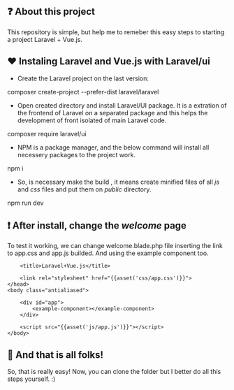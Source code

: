 ## ❓ About this project

This repository is simple, but help me to remeber this easy steps to starting a project Laravel + Vue.js.


## ❤ Instaling Laravel and Vue.js with Laravel/ui

- Create the Laravel project on the last version:

composer create-project --prefer-dist laravel/laravel

- Open created directory and install Laravel/UI package. It is a extration of the frontend of Laravel on a separated package and this helps the development of front isolated of main Laravel code. 

composer require laravel/ui

- NPM is a package manager, and the below command will install all necessery packages to the project work. 

npm i

- So, is necessary make the build , it means create minified files of all *js* and *css* files and put them on *public* directory.

npm run dev

## ❗ After install, change the *welcome* page

To test it working, we can change welcome.blade.php file inserting the link to app.css and app.js builded. And using the example component too. 

<!DOCTYPE html>
<html lang="{{ str_replace('_', '-', app()->getLocale()) }}">
    <head>
        <meta charset="utf-8">
        <meta name="viewport" content="width=device-width, initial-scale=1">

        <title>Laravel+Vue.js</title>

        <link rel="stylesheet" href="{{asset('css/app.css')}}">
    </head>
    <body class="antialiased">

        <div id="app">
            <example-component></example-component>
        </div>

        <script src="{{asset('js/app.js')}}"></script>
    </body>
</html>

## 🚀 And that is all folks!

So, that is really easy! Now, you can clone the folder but I better do all this steps yourself. :) 